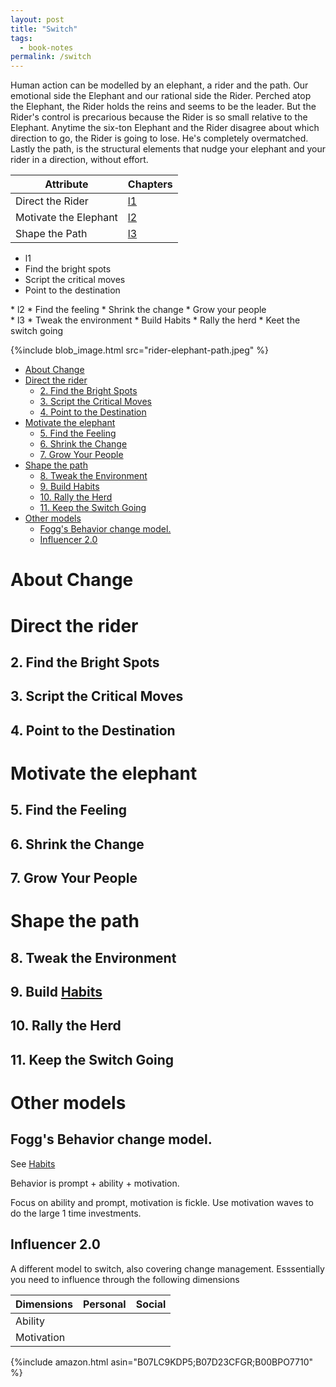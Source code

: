 ```yaml
---
layout: post
title: "Switch"
tags:
  - book-notes
permalink: /switch
---
```


Human action can be modelled by an elephant, a rider and the path. Our emotional side the Elephant and our rational side the Rider. Perched atop the Elephant, the Rider holds the reins and seems to be the leader. But the Rider's control is precarious because the Rider is so small relative to the Elephant. Anytime the six-ton Elephant and the Rider disagree about which direction to go, the Rider is going to lose. He's completely overmatched. Lastly the path, is the structural elements that nudge your elephant and your rider in a direction, without effort.

| Attribute             | Chapters |
| --------------------- | -------- |
| Direct the Rider      | [l1](l1) |
| Motivate the Elephant | [l2](l2) |
| Shape the Path        | [l3](l3) |

- l1
- Find the bright spots
- Script the critical moves
- Point to the destination

<div/>
* l2
* Find the feeling
* Shrink the change
* Grow your people

<div/>
* l3
* Tweak the environment
* Build Habits
* Rally the herd
* Keet the switch going

{%include blob_image.html src="rider-elephant-path.jpeg" %}

<!-- prettier-ignore-start -->



<!-- vim-markdown-toc GFM -->

- [About Change](#about-change)
- [Direct the rider](#direct-the-rider)
    - [2. Find the Bright Spots](#2-find-the-bright-spots)
    - [3. Script the Critical Moves](#3-script-the-critical-moves)
    - [4. Point to the Destination](#4-point-to-the-destination)
- [Motivate the elephant](#motivate-the-elephant)
    - [5. Find the Feeling](#5-find-the-feeling)
    - [6. Shrink the Change](#6-shrink-the-change)
    - [7. Grow Your People](#7-grow-your-people)
- [Shape the path](#shape-the-path)
    - [8. Tweak the Environment](#8-tweak-the-environment)
    - [9. Build Habits](#9-build-habits)
    - [10. Rally the Herd](#10-rally-the-herd)
    - [11. Keep the Switch Going](#11-keep-the-switch-going)
- [Other models](#other-models)
    - [Fogg's Behavior change model.](#foggs-behavior-change-model)
    - [Influencer 2.0](#influencer-20)

<!-- vim-markdown-toc -->
<!-- prettier-ignore-end -->

# About Change

# Direct the rider

## 2. Find the Bright Spots

## 3. Script the Critical Moves

## 4. Point to the Destination

# Motivate the elephant

## 5. Find the Feeling

## 6. Shrink the Change

## 7. Grow Your People

# Shape the path

## 8. Tweak the Environment

## 9. Build [Habits](/habits)

## 10. Rally the Herd

## 11. Keep the Switch Going

# Other models

## Fogg's Behavior change model.

See [Habits](/habits)

Behavior is prompt + ability + motivation.

Focus on ability and prompt, motivation is fickle. Use motivation waves to do the large 1 time investments.

## Influencer 2.0

A different model to switch, also covering change management. Esssentially you need to influence through the following dimensions

| Dimensions | Personal | Social |
| ---------- | -------- | ------ |
| Ability    |          |        |
| Motivation |          |        |

{%include amazon.html asin="B07LC9KDP5;B07D23CFGR;B00BPO7710" %}

